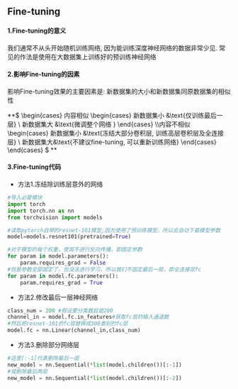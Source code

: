## Fine-tuning

#### 1.Fine-tuning的意义

我们通常不从头开始随机训练网络, 因为能训练深度神经网络的数据非常少见. 常见的作法是使用在大数据集上训练好的预训练神经网络 

#### 2.影响Fine-tuning的因素

影响Fine-tuning效果的主要因素是: 新数据集的大小和新数据集同原数据集的相似性

**$ \begin{cases}      内容相似        \begin{cases} 新数据集小      &\text{仅训练最后一层} \\    新数据集大 &\text{微调整个网络 }       \end{cases}     \\\\内容不相似\begin{cases}          新数据集小 &\text{冻结大部分卷积层, 训练高层卷积层及全连接层}    \\ 新数据集大&\text{不建议fine-tuning, 可以重新训练网络}                        \end{cases}                     \end{cases} $ ** 

#### 3.Fine-tuning代码

- 方法1.冻结除训练层意外的网络

```python
#导入必要模块
import torch
import torch.nn as nn
from torchvision import models

#读取pytorch自带的resnet-101模型,因为使用了预训练模型，所以会自动下载模型参数
model=models.resnet101(pretrained=True)

#对于模型的每个权重，使其不进行反向传播，即固定参数
for param in model.parameters():
    param.requires_grad = False
#但是参数全部固定了，也没法进行学习，所以我们不固定最后一层，即全连接层fc
for param in model.fc.parameters():
    param.requires_grad = True
```

- 方法2.修改最后一层神经网络

```python
class_num = 200 #假设要分类数目是200
channel_in = model.fc.in_features#获取fc层的输入通道数
#然后把resnet-101的fc层替换成300类别的fc层
model.fc = nn.Linear(channel_in,class_num)
```

- 方法3.删除部分网络层

```python
#这里[:-1]代表删除最后一层
new_model = nn.Sequential(*list(model.children())[:-1])
#或删除最后两层
new_model = nn.Sequential(*list(model.children())[:-2])
```